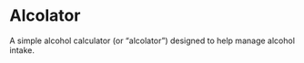 Alcolator
=========

A simple alcohol calculator (or “alcolator”) designed to help manage alcohol intake.
